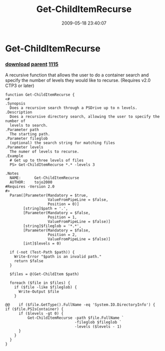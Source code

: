 ﻿---
pid:            1114
parent:         1113
children:       1115
poster:         CrazyDave
title:          Get-ChildItemRecurse
date:           2009-05-18 23:40:07
description:    A recursive function that allows the user to do a container search and specify the number of levels they would like to recurse.  (Requires v2.0 CTP3 or later)
format:         posh
---

# Get-ChildItemRecurse

### [download](1114.ps1) [parent](1113.md) [1115](1115.md)

A recursive function that allows the user to do a container search and specify the number of levels they would like to recurse.  (Requires v2.0 CTP3 or later)

```posh
function Get-ChildItemRecurse {
<#
.Synopsis
  Does a recursive search through a PSDrive up to n levels.
.Description
  Does a recursive directory search, allowing the user to specify the number of
  levels to search.
.Parameter path
  The starting path.
.Parameter fileglob
  (optional) the search string for matching files
.Parameter levels
  The numer of levels to recurse.
.Example
  # Get up to three levels of files
  PS> Get-ChildItemRecurse *.* -levels 3

.Notes
  NAME:      Get-ChildItemRecurse
  AUTHOR:    tojo2000
#Requires -Version 2.0
#>
  Param([Parameter(Mandatory = $true,
                   ValueFromPipeLine = $false,
                   Position = 0)]
        [string]$path = '.',
        [Parameter(Mandatory = $false,
                   Position = 1,
                   ValueFromPipeLine = $false)]
        [string]$fileglob = '*.*',
        [Parameter(Mandatory = $false,
                   Position = 2,
                   ValueFromPipeLine = $false)]
        [int]$levels = 0)

  if (-not (Test-Path $path)) {
    Write-Error "$path is an invalid path."
    return $false
  }

  $files = @(Get-ChildItem $path)

  foreach ($file in $files) {
    if ($file -like $fileglob) {
      Write-Output $file
    }

@@    if ($file.GetType().FullName -eq 'System.IO.DirectoryInfo') {
if ($file.PSIsContainer) {
      if ($levels -gt 0) {
          Get-ChildItemRecurse -path $file.FullName `
                               -fileglob $fileglob `
                               -levels ($levels - 1)
      }
    }
  }
}
```
